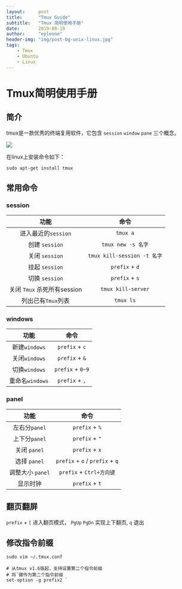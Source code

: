 ```yaml
---
layout:     post
title:      "Tmux Guide"
subtitle:   "Tmux 简明使用手册"
date:       2019-09-19
author:     "epleone"
header-img: "img/post-bg-unix-linux.jpg"
tags:
    - Tmux
    - Ubuntu
    - Linux
---
```




# Tmux简明使用手册

## 简介

tmux是一款优秀的终端复用软件，它包含 `session`  	`window`	 `pane` 三个概念。

![](https://image-static.segmentfault.com/113/222/1132220757-59dd99bf3edf3_articlex)



在linux上安装命令如下：

``` shell
sudo apt-get install tmux
```



## 常用命令

### session

|            功能             |            命令             |
| :-------------------------: | :-------------------------: |
|       进入最近的`session`        |     `tmux a`      |
|       创建 `session`        |     `tmux new -s 名字`      |
|       关闭 `session`        | `tmux kill-session -t 名字` |
|         挂起 `session`         |       `prefix` + `d`       |
|       切换 `session`        |       `prefix` + `s`       |
| 关闭 `Tmux` 杀死所有session |     `tmux kill-server`      |
|     列出已有`Tmux`列表      |          `tmux ls`          |



### windows

|            功能             |            命令             |
| :-------------------------: | :-------------------------: |
|        新建`windows`        |       `prefix` + `c`       |
|        关闭`windows`        |       `prefix` + `&`       |
|        切换`windows`        |      `prefix` + `0~9`      |
|        重命名`windows`        |      `prefix` + `,`      |



### panel

|            功能             |            命令             |
| :-------------------------: | :-------------------------: |
|        左右分`panel`        |      `prefix` + `%`      |
|        上下分`panel`        |      `prefix` + `"`      |
|        关闭 `panel`        |      `prefix` + `x`      |
|        选择 `panel`        |      `prefix` + `o` /   `prefix` + `q`  |
|        调整大小 `panel`        |      `prefix` + `Ctrl+方向键`   |
|        显示时钟	       	 |      `prefix` + `t`   	|




## 翻页翻屏

`prefix` + `[`  进入翻页模式， `PgUp`  `PgDn`  实现上下翻页,  `q` 退出



## 修改指令前缀

```shell
sudo vim ~/.tmux.conf

# 从tmux v1.6版起，支持设置第二个指令前缀
# 将`键作为第二个指令前缀
set-option -g prefix2 ` 
```





